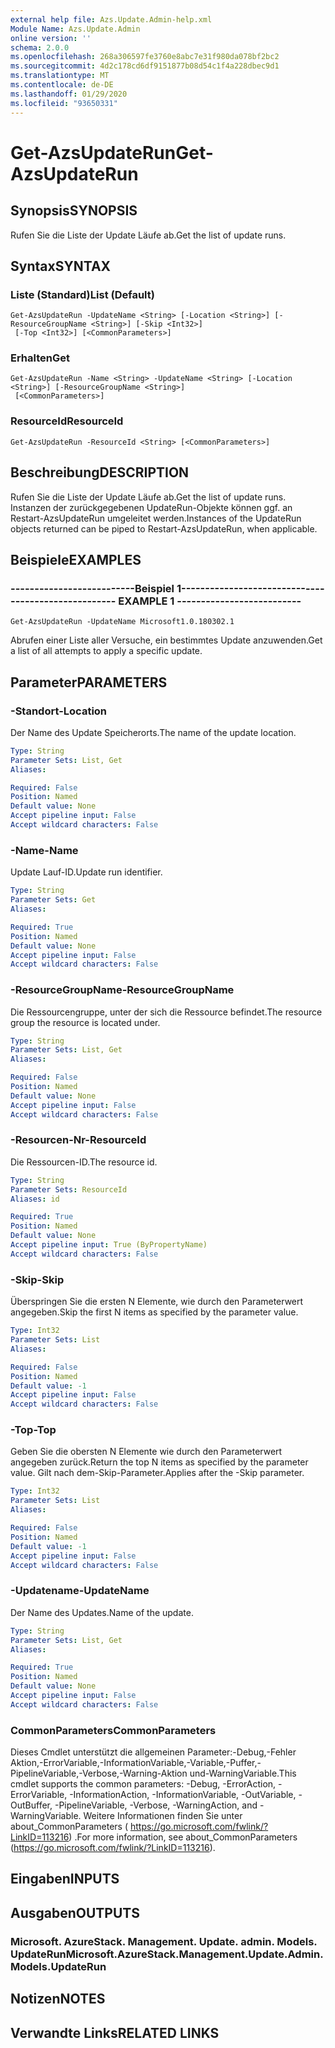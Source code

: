 ```yaml
---
external help file: Azs.Update.Admin-help.xml
Module Name: Azs.Update.Admin
online version: ''
schema: 2.0.0
ms.openlocfilehash: 268a306597fe3760e8abc7e31f980da078bf2bc2
ms.sourcegitcommit: 4d2c178cd6df9151877b08d54c1f4a228dbec9d1
ms.translationtype: MT
ms.contentlocale: de-DE
ms.lasthandoff: 01/29/2020
ms.locfileid: "93650331"
---
```

# <span data-ttu-id="605d8-101">Get-AzsUpdateRun</span><span class="sxs-lookup"><span data-stu-id="605d8-101">Get-AzsUpdateRun</span></span>

## <span data-ttu-id="605d8-102">Synopsis</span><span class="sxs-lookup"><span data-stu-id="605d8-102">SYNOPSIS</span></span>
<span data-ttu-id="605d8-103">Rufen Sie die Liste der Update Läufe ab.</span><span class="sxs-lookup"><span data-stu-id="605d8-103">Get the list of update runs.</span></span>

## <span data-ttu-id="605d8-104">Syntax</span><span class="sxs-lookup"><span data-stu-id="605d8-104">SYNTAX</span></span>

### <span data-ttu-id="605d8-105">Liste (Standard)</span><span class="sxs-lookup"><span data-stu-id="605d8-105">List (Default)</span></span>
```
Get-AzsUpdateRun -UpdateName <String> [-Location <String>] [-ResourceGroupName <String>] [-Skip <Int32>]
 [-Top <Int32>] [<CommonParameters>]
```

### <span data-ttu-id="605d8-106">Erhalten</span><span class="sxs-lookup"><span data-stu-id="605d8-106">Get</span></span>
```
Get-AzsUpdateRun -Name <String> -UpdateName <String> [-Location <String>] [-ResourceGroupName <String>]
 [<CommonParameters>]
```

### <span data-ttu-id="605d8-107">ResourceId</span><span class="sxs-lookup"><span data-stu-id="605d8-107">ResourceId</span></span>
```
Get-AzsUpdateRun -ResourceId <String> [<CommonParameters>]
```

## <span data-ttu-id="605d8-108">Beschreibung</span><span class="sxs-lookup"><span data-stu-id="605d8-108">DESCRIPTION</span></span>
<span data-ttu-id="605d8-109">Rufen Sie die Liste der Update Läufe ab.</span><span class="sxs-lookup"><span data-stu-id="605d8-109">Get the list of update runs.</span></span> <span data-ttu-id="605d8-110">Instanzen der zurückgegebenen UpdateRun-Objekte können ggf. an Restart-AzsUpdateRun umgeleitet werden.</span><span class="sxs-lookup"><span data-stu-id="605d8-110">Instances of the UpdateRun objects returned can be piped to Restart-AzsUpdateRun, when applicable.</span></span>

## <span data-ttu-id="605d8-111">Beispiele</span><span class="sxs-lookup"><span data-stu-id="605d8-111">EXAMPLES</span></span>

### <span data-ttu-id="605d8-112">--------------------------Beispiel 1--------------------------</span><span class="sxs-lookup"><span data-stu-id="605d8-112">-------------------------- EXAMPLE 1 --------------------------</span></span>
```
Get-AzsUpdateRun -UpdateName Microsoft1.0.180302.1
```

<span data-ttu-id="605d8-113">Abrufen einer Liste aller Versuche, ein bestimmtes Update anzuwenden.</span><span class="sxs-lookup"><span data-stu-id="605d8-113">Get a list of all attempts to apply a specific update.</span></span>

## <span data-ttu-id="605d8-114">Parameter</span><span class="sxs-lookup"><span data-stu-id="605d8-114">PARAMETERS</span></span>

### <span data-ttu-id="605d8-115">-Standort</span><span class="sxs-lookup"><span data-stu-id="605d8-115">-Location</span></span>
<span data-ttu-id="605d8-116">Der Name des Update Speicherorts.</span><span class="sxs-lookup"><span data-stu-id="605d8-116">The name of the update location.</span></span>

```yaml
Type: String
Parameter Sets: List, Get
Aliases: 

Required: False
Position: Named
Default value: None
Accept pipeline input: False
Accept wildcard characters: False
```

### <span data-ttu-id="605d8-117">-Name</span><span class="sxs-lookup"><span data-stu-id="605d8-117">-Name</span></span>
<span data-ttu-id="605d8-118">Update Lauf-ID.</span><span class="sxs-lookup"><span data-stu-id="605d8-118">Update run identifier.</span></span>

```yaml
Type: String
Parameter Sets: Get
Aliases: 

Required: True
Position: Named
Default value: None
Accept pipeline input: False
Accept wildcard characters: False
```

### <span data-ttu-id="605d8-119">-ResourceGroupName</span><span class="sxs-lookup"><span data-stu-id="605d8-119">-ResourceGroupName</span></span>
<span data-ttu-id="605d8-120">Die Ressourcengruppe, unter der sich die Ressource befindet.</span><span class="sxs-lookup"><span data-stu-id="605d8-120">The resource group the resource is located under.</span></span>

```yaml
Type: String
Parameter Sets: List, Get
Aliases: 

Required: False
Position: Named
Default value: None
Accept pipeline input: False
Accept wildcard characters: False
```

### <span data-ttu-id="605d8-121">-Resourcen-Nr</span><span class="sxs-lookup"><span data-stu-id="605d8-121">-ResourceId</span></span>
<span data-ttu-id="605d8-122">Die Ressourcen-ID.</span><span class="sxs-lookup"><span data-stu-id="605d8-122">The resource id.</span></span>

```yaml
Type: String
Parameter Sets: ResourceId
Aliases: id

Required: True
Position: Named
Default value: None
Accept pipeline input: True (ByPropertyName)
Accept wildcard characters: False
```

### <span data-ttu-id="605d8-123">-Skip</span><span class="sxs-lookup"><span data-stu-id="605d8-123">-Skip</span></span>
<span data-ttu-id="605d8-124">Überspringen Sie die ersten N Elemente, wie durch den Parameterwert angegeben.</span><span class="sxs-lookup"><span data-stu-id="605d8-124">Skip the first N items as specified by the parameter value.</span></span>

```yaml
Type: Int32
Parameter Sets: List
Aliases: 

Required: False
Position: Named
Default value: -1
Accept pipeline input: False
Accept wildcard characters: False
```

### <span data-ttu-id="605d8-125">-Top</span><span class="sxs-lookup"><span data-stu-id="605d8-125">-Top</span></span>
<span data-ttu-id="605d8-126">Geben Sie die obersten N Elemente wie durch den Parameterwert angegeben zurück.</span><span class="sxs-lookup"><span data-stu-id="605d8-126">Return the top N items as specified by the parameter value.</span></span>
<span data-ttu-id="605d8-127">Gilt nach dem-Skip-Parameter.</span><span class="sxs-lookup"><span data-stu-id="605d8-127">Applies after the -Skip parameter.</span></span>

```yaml
Type: Int32
Parameter Sets: List
Aliases: 

Required: False
Position: Named
Default value: -1
Accept pipeline input: False
Accept wildcard characters: False
```

### <span data-ttu-id="605d8-128">-Updatename</span><span class="sxs-lookup"><span data-stu-id="605d8-128">-UpdateName</span></span>
<span data-ttu-id="605d8-129">Der Name des Updates.</span><span class="sxs-lookup"><span data-stu-id="605d8-129">Name of the update.</span></span>

```yaml
Type: String
Parameter Sets: List, Get
Aliases: 

Required: True
Position: Named
Default value: None
Accept pipeline input: False
Accept wildcard characters: False
```

### <span data-ttu-id="605d8-130">CommonParameters</span><span class="sxs-lookup"><span data-stu-id="605d8-130">CommonParameters</span></span>
<span data-ttu-id="605d8-131">Dieses Cmdlet unterstützt die allgemeinen Parameter:-Debug,-Fehler Aktion,-ErrorVariable,-InformationVariable,-Variable,-Puffer,-PipelineVariable,-Verbose,-Warning-Aktion und-WarningVariable.</span><span class="sxs-lookup"><span data-stu-id="605d8-131">This cmdlet supports the common parameters: -Debug, -ErrorAction, -ErrorVariable, -InformationAction, -InformationVariable, -OutVariable, -OutBuffer, -PipelineVariable, -Verbose, -WarningAction, and -WarningVariable.</span></span> <span data-ttu-id="605d8-132">Weitere Informationen finden Sie unter about_CommonParameters ( https://go.microsoft.com/fwlink/?LinkID=113216) .</span><span class="sxs-lookup"><span data-stu-id="605d8-132">For more information, see about_CommonParameters (https://go.microsoft.com/fwlink/?LinkID=113216).</span></span>

## <span data-ttu-id="605d8-133">Eingaben</span><span class="sxs-lookup"><span data-stu-id="605d8-133">INPUTS</span></span>

## <span data-ttu-id="605d8-134">Ausgaben</span><span class="sxs-lookup"><span data-stu-id="605d8-134">OUTPUTS</span></span>

### <span data-ttu-id="605d8-135">Microsoft. AzureStack. Management. Update. admin. Models. UpdateRun</span><span class="sxs-lookup"><span data-stu-id="605d8-135">Microsoft.AzureStack.Management.Update.Admin.Models.UpdateRun</span></span>

## <span data-ttu-id="605d8-136">Notizen</span><span class="sxs-lookup"><span data-stu-id="605d8-136">NOTES</span></span>

## <span data-ttu-id="605d8-137">Verwandte Links</span><span class="sxs-lookup"><span data-stu-id="605d8-137">RELATED LINKS</span></span>

